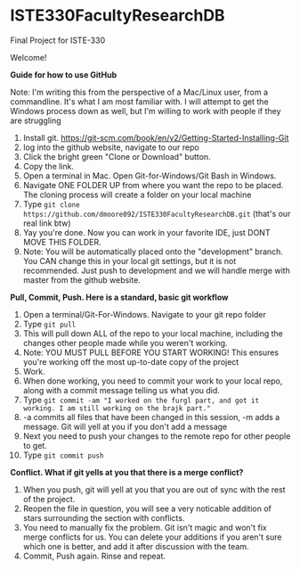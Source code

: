 # ISTE330FacultyResearchDB
Final Project for ISTE-330

Welcome!

__Guide for how to use GitHub__
   
Note: I'm writing this from the perspective of a Mac/Linux user, from a commandline. It's what I am most familiar with. 
I will attempt to get the Windows process down as well, but I'm willing to work with people if they are struggling

1. Install git. https://git-scm.com/book/en/v2/Getting-Started-Installing-Git
2. log into the github website, navigate to our repo
3. Click the bright green "Clone or Download" button.
4. Copy the link.
5. Open a terminal in Mac.
   Open Git-for-Windows/Git Bash in Windows.
6. Navigate ONE FOLDER UP from where you want the repo to be placed. The cloning process will create a folder on your local machine
7. Type `git clone https://github.com/dmoore092/ISTE330FacultyResearchDB.git`   (that's our real link btw)
8. Yay you're done. Now you can work in your favorite IDE, just DONT MOVE THIS FOLDER.
9. Note: You will be automatically placed onto the "development" branch. You CAN change this in your local git settings, but it is not recommended. Just push to development and we will handle merge with master from the github website.


__Pull, Commit, Push. Here is a standard, basic git workflow__

1. Open a terminal/Git-For-Windows. Navigate to your git repo folder
2. Type `git pull`
3. This will pull down ALL of the repo to your local machine, including the changes other people made while you weren't working.
4. Note: YOU MUST PULL BEFORE YOU START WORKING! This ensures you're working off the most up-to-date copy of the project
5. Work.
6. When done working, you need to commit your work to your local repo, along with a commit message telling us what you did.
7. Type `git commit -am "I worked on the furgl part, and got it working. I am still working on the brajk part."`
8. -a commits all files that have been changed in this session, -m adds a message. Git will yell at you if you don't add a message
9. Next you need to push your changes to the remote repo for other people to get.
10. Type `git commit push`

__Conflict. What if git yells at you that there is a merge conflict?__

1. When you push, git will yell at you that you are out of sync with the rest of the project.
2. Reopen the file in question, you will see a very noticable addition of stars surrounding the section with conflicts.
3. You need to manually fix the problem. Git isn't magic and won't fix merge conflicts for us. You can delete your additions if you aren't sure which one is better, and add it after discussion with the team.
4. Commit, Push again. Rinse and repeat.
